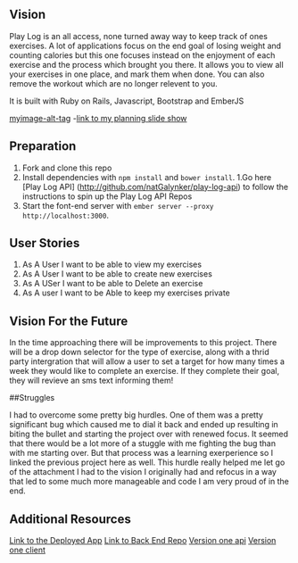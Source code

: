 ## Vision

Play Log is an all access, none turned away way to keep track of ones exercises.
A lot of applications focus on the end goal of losing weight and counting calories
but this one focuses instead on the enjoyment of each exercise and the process
which brought you there. It allows you to view all your exercises in one place,
and mark them when done. You can also remove the workout which are no longer
relevent to you.

It is built with Ruby on Rails, Javascript, Bootstrap and EmberJS


[myimage-alt-tag]('./play-log-screenshot.png')
-[link to my planning slide show](https://docs.google.com/presentation/d/1m0yT8HzM7hc2NuquLoaNMoZqRXd4EYJVA_z8-wP0q0w/edit?usp=sharing)

## Preparation

1. Fork and clone this repo
1. Install dependencies with `npm install` and `bower install`.
1.Go here [Play Log API]  (http://github.com/natGalynker/play-log-api)  to follow the instructions to spin up the Play Log API Repos
1. Start the font-end server with `ember server --proxy http://localhost:3000`.



## User Stories
1. As A User I want to be able to view my exercises
2. As A User I want to be able to create new exercises
3. As A USer I want to be able to Delete an exercise
4. As A user I want to be Able to keep my exercises private



## Vision For the Future





In the time approaching there will be improvements to this project. There will
be a drop down selector for the type of exercise, along with a thrid party
intergration that will allow a user to set a target for how many times a week
they would like to complete an exercise. If they complete their goal, they will
revieve an sms text informing them!


##Struggles

I had to overcome some pretty big hurdles. One of them was a pretty significant
bug which caused me to dial it back and ended up resulting in biting the bullet
and starting the project over with renewed focus. It seemed that there would be
a lot more of a stuggle with me fighting the bug than with me starting over. But that
process was a learning exerperience so I linked the previous project here as well.
This hurdle really helped me let go of the attachment I had to the vision I originally had and refocus in a way that led to some much more manageable and code I am very
proud of in the end.

## Additional Resources
[Link to the Deployed App](http://natGalynker.guthub.io/play-log-client)
[Link to Back End Repo](http://github.com/natGalynker/play-log-api)
[Version one api](http://github.com/natGalynker/play-together-api)
[Version one client](http://github.com/natGalynker/play-together-client)
